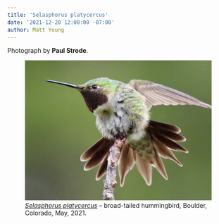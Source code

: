 ```yaml
---
title: 'Selasphorus platycercus'
date: '2021-12-20 12:00:00 -07:00'
author: Matt Young
---
```


Photograph by **Paul Strode**.


<figure>
<img src="/uploads/2021/Strode_Broad_Tailed_Hummingbird_600.jpg" alt="Hummingbird"/>

<figcaption><a href="https://en.wikipedia.org/wiki/Broad-tailed_hummingbird"><i>Selasphorus platycercus</i></a> &ndash; broad-tailed hummingbird, Boulder, Colorado, May, 2021.
</figcaption>
</figure>
